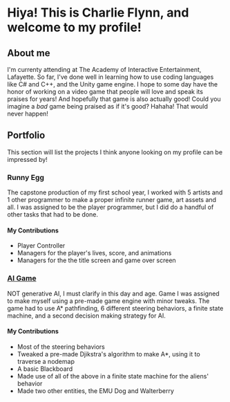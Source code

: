 # Hiya! This is Charlie Flynn, and welcome to my profile!

## About me

I'm currenty attending at The Academy of Interactive Entertainment, Lafayette. So far, 
I've done well in learning how to use coding languages like C# and C++, and the Unity game engine. 
I hope to some day have the honor of working on a video game that people will love and speak its praises for years! 
And hopefully that game is also actually good! Could you imagine a *bad* game being praised as if it's good? Hahaha! That
would never happen!

## Portfolio

This section will list the projects I think anyone looking on my profile can be impressed by!

### Runny Egg

The capstone production of my first school year, I worked with 5 artists and 1 other programmer to
make a proper infinite runner game, art assets and all. I was assigned to be the player programmer, but I did 
do a handful of other tasks that had to be done.

#### My Contributions
- Player Controller
- Managers for the player's lives, score, and animations
- Managers for the the title screen and game over screen

### [AI Game](https://github.com/charlie-flynn/GameFramework)

NOT generative AI, I must clarify in this day and age. Game I was assigned to make myself using a pre-made game engine
with minor tweaks. The game had to use A* pathfinding, 6 different steering behaviors, a finite state machine,
and a second decision making strategy for AI.

#### My Contributions
- Most of the steering behaviors
- Tweaked a pre-made Djikstra's algorithm to make A*, using it to traverse a nodemap
- A basic Blackboard
- Made use of all of the above in a finite state machine for the aliens' behavior
- Made two other entities, the EMU Dog and Walterberry

<!--
**charlie-flynn/charlie-flynn** is a ✨ _special_ ✨ repository because its `README.md` (this file) appears on your GitHub profile.

Here are some ideas to get you started:

- 🔭 I’m currently working on ...
- 🌱 I’m currently learning ...
- 👯 I’m looking to collaborate on ...
- 🤔 I’m looking for help with ...
- 💬 Ask me about ...
- 📫 How to reach me: ...
- 😄 Pronouns: ...
- ⚡ Fun fact: ...
-->
